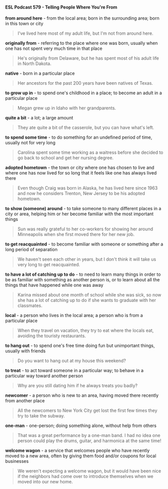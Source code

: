 #### ESL Podcast 579 - Telling People Where You're From

**from around here** - from the local area; born in the surrounding area; born in
this town or city

> I've lived here most of my adult life, but I'm not from around here.

**originally from** - referring to the place where one was born, usually when one
has not spent very much time in that place

> He's originally from Delaware, but he has spent most of his adult life in North
Dakota.

**native** - born in a particular place

> Her ancestors for the past 200 years have been natives of Texas.

**to grow up in** - to spend one's childhood in a place; to become an adult in a
particular place

> Megan grew up in Idaho with her grandparents.

**quite a bit** - a lot; a large amount

> They ate quite a bit of the casserole, but you can have what's left.

**to spend some time** - to do something for an undefined period of time, usually
not for very long

> Carolina spent some time working as a waitress before she decided to go back
to school and get her nursing degree.

**adopted hometown** - the town or city where one has chosen to live and where
one has now lived for so long that it feels like one has always lived there

> Even though Craig was born in Alaska, he has lived here since 1963 and now
he considers Trenton, New Jersey to be his adopted hometown.

**to show (someone) around** - to take someone to many different places in a city
or area, helping him or her become familiar with the most important things

> Sun was really grateful to her co-workers for showing her around Minneapolis
when she first moved there for her new job.

**to get reacquainted** - to become familiar with someone or something after a
long period of separation

> We haven't seen each other in years, but I don't think it will take us very long to
get reacquainted.

**to have a lot of catching up to do** - to need to learn many things in order to be
as familiar with something as another person is, or to learn about all the things
that have happened while one was away

> Karina missed about one month of school while she was sick, so now she has a
lot of catching up to do if she wants to graduate with her classmates.

**local** - a person who lives in the local area; a person who is from a particular
place

> When they travel on vacation, they try to eat where the locals eat, avoiding the
touristy restaurants.

**to hang out** - to spend one's free time doing fun but unimportant things, usually
with friends

> Do you want to hang out at my house this weekend?

**to treat** - to act toward someone in a particular way; to behave in a particular
way toward another person

> Why are you still dating him if he always treats you badly?

**newcomer** - a person who is new to an area, having moved there recently from
another place

> All the newcomers to New York City get lost the first few times they try to take
the subway.

**one-man** - one-person; doing something alone, without help from others

> That was a great performance by a one-man band. I had no idea one person
could play the drums, guitar, and harmonica at the same time!

**welcome wagon** - a service that welcomes people who have recently moved to
a new area, often by giving them food and/or coupons for local businesses

> We weren't expecting a welcome wagon, but it would have been nice if the
neighbors had come over to introduce themselves when we moved into our new
home.

